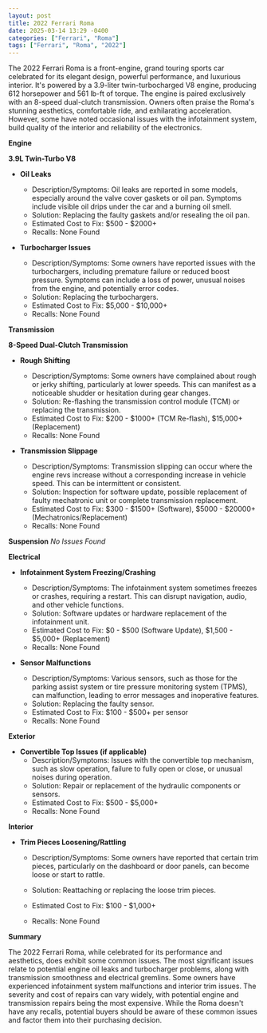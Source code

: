 ```yaml
---
layout: post
title: 2022 Ferrari Roma
date: 2025-03-14 13:29 -0400
categories: ["Ferrari", "Roma"]
tags: ["Ferrari", "Roma", "2022"]
---
```

The 2022 Ferrari Roma is a front-engine, grand touring sports car celebrated for its elegant design, powerful performance, and luxurious interior. It's powered by a 3.9-liter twin-turbocharged V8 engine, producing 612 horsepower and 561 lb-ft of torque. The engine is paired exclusively with an 8-speed dual-clutch transmission. Owners often praise the Roma's stunning aesthetics, comfortable ride, and exhilarating acceleration. However, some have noted occasional issues with the infotainment system, build quality of the interior and reliability of the electronics.

**Engine**

**3.9L Twin-Turbo V8**
*   **Oil Leaks**
    *   Description/Symptoms: Oil leaks are reported in some models, especially around the valve cover gaskets or oil pan. Symptoms include visible oil drips under the car and a burning oil smell.
    *   Solution: Replacing the faulty gaskets and/or resealing the oil pan.
    *   Estimated Cost to Fix: $500 - $2000+
    *   Recalls: None Found

*   **Turbocharger Issues**
    *   Description/Symptoms: Some owners have reported issues with the turbochargers, including premature failure or reduced boost pressure. Symptoms can include a loss of power, unusual noises from the engine, and potentially error codes.
    *   Solution: Replacing the turbochargers.
    *   Estimated Cost to Fix: $5,000 - $10,000+
    *   Recalls: None Found

**Transmission**

**8-Speed Dual-Clutch Transmission**
*   **Rough Shifting**
    *   Description/Symptoms: Some owners have complained about rough or jerky shifting, particularly at lower speeds. This can manifest as a noticeable shudder or hesitation during gear changes.
    *   Solution: Re-flashing the transmission control module (TCM) or replacing the transmission.
    *   Estimated Cost to Fix: $200 - $1000+ (TCM Re-flash), $15,000+ (Replacement)
    *   Recalls: None Found

*   **Transmission Slippage**
    *   Description/Symptoms: Transmission slipping can occur where the engine revs increase without a corresponding increase in vehicle speed. This can be intermittent or consistent.
    *   Solution: Inspection for software update, possible replacement of faulty mechatronic unit or complete transmission replacement.
    *   Estimated Cost to Fix: $300 - $1500+ (Software), $5000 - $20000+ (Mechatronics/Replacement)
    *   Recalls: None Found

**Suspension**
*No Issues Found*

**Electrical**
*   **Infotainment System Freezing/Crashing**
    *   Description/Symptoms: The infotainment system sometimes freezes or crashes, requiring a restart. This can disrupt navigation, audio, and other vehicle functions.
    *   Solution: Software updates or hardware replacement of the infotainment unit.
    *   Estimated Cost to Fix: $0 - $500 (Software Update), $1,500 - $5,000+ (Replacement)
    *   Recalls: None Found

*   **Sensor Malfunctions**
    *   Description/Symptoms: Various sensors, such as those for the parking assist system or tire pressure monitoring system (TPMS), can malfunction, leading to error messages and inoperative features.
    *   Solution: Replacing the faulty sensor.
    *   Estimated Cost to Fix: $100 - $500+ per sensor
    *   Recalls: None Found

**Exterior**
*   **Convertible Top Issues (if applicable)**
    *   Description/Symptoms: Issues with the convertible top mechanism, such as slow operation, failure to fully open or close, or unusual noises during operation.
    *   Solution: Repair or replacement of the hydraulic components or sensors.
    *   Estimated Cost to Fix: $500 - $5,000+
    *   Recalls: None Found

**Interior**
*   **Trim Pieces Loosening/Rattling**
    *   Description/Symptoms: Some owners have reported that certain trim pieces, particularly on the dashboard or door panels, can become loose or start to rattle.
    *   Solution: Reattaching or replacing the loose trim pieces.
    *   Estimated Cost to Fix: $100 - $1,000+

    *   Recalls: None Found

**Summary**

The 2022 Ferrari Roma, while celebrated for its performance and aesthetics, does exhibit some common issues. The most significant issues relate to potential engine oil leaks and turbocharger problems, along with transmission smoothness and electrical gremlins. Some owners have experienced infotainment system malfunctions and interior trim issues. The severity and cost of repairs can vary widely, with potential engine and transmission repairs being the most expensive. While the Roma doesn't have any recalls, potential buyers should be aware of these common issues and factor them into their purchasing decision.

